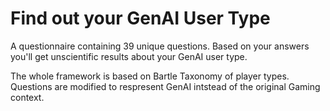# Find out your GenAI User Type
 
A questionnaire containing 39 unique questions. Based on your answers you'll get unscientific results about your GenAI user type.

The whole framework is based on Bartle Taxonomy of player types. Questions are modified to respresent GenAI intstead of the original Gaming context.
